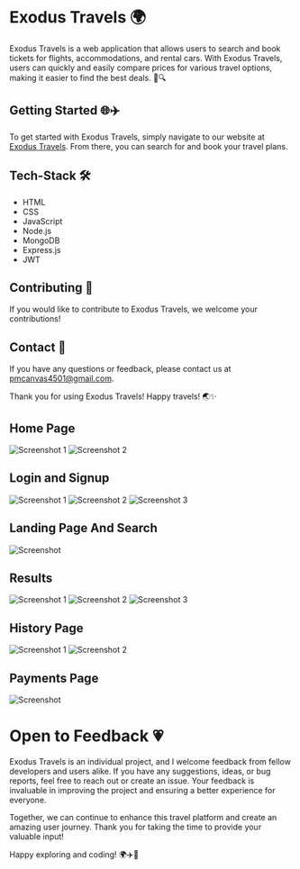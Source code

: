 # Exodus Travels 🌍

Exodus Travels is a web application that allows users to search and book tickets for flights, accommodations, and rental cars. With Exodus Travels, users can quickly and easily compare prices for various travel options, making it easier to find the best deals. 💼🔍

## Getting Started 🌐✈️

To get started with Exodus Travels, simply navigate to our website at [Exodus Travels](https://exodustravels.netlify.app/). From there, you can search for and book your travel plans.

## Tech-Stack 🛠️

- HTML
- CSS
- JavaScript
- Node.js
- MongoDB
- Express.js
- JWT

## Contributing 🤝

If you would like to contribute to Exodus Travels, we welcome your contributions!

## Contact 📧

If you have any questions or feedback, please contact us at pmcanvas4501@gmail.com.

Thank you for using Exodus Travels! Happy travels! 🌏✨

## Home Page
![Screenshot 1](https://github.com/THEPRANAYMISHRA/tranquil-engine-3054/assets/115460435/5a686f2d-2c16-481c-8305-efdd7607661a)
![Screenshot 2](https://github.com/THEPRANAYMISHRA/tranquil-engine-3054/assets/115460435/1ede8dd9-c090-4e42-ae1d-7a539c391c5d)

## Login and Signup
![Screenshot 1](https://github.com/THEPRANAYMISHRA/tranquil-engine-3054/assets/115460435/12c059b1-5d9c-4ae2-8d91-43d16cbd4787)
![Screenshot 2](https://github.com/THEPRANAYMISHRA/tranquil-engine-3054/assets/115460435/4da1eacf-eead-4224-9aee-fdb151c3e5d9)
![Screenshot 3](https://github.com/THEPRANAYMISHRA/tranquil-engine-3054/assets/115460435/11c23524-3a12-415b-bb3c-c687e5d87a18)

## Landing Page And Search
![Screenshot](https://github.com/THEPRANAYMISHRA/tranquil-engine-3054/assets/115460435/a8436e82-c450-4470-926e-d52b53e526b4)

## Results
![Screenshot 1](https://github.com/THEPRANAYMISHRA/tranquil-engine-3054/assets/115460435/12e346fc-11c3-4477-8a79-92319296fd81)
![Screenshot 2](https://github.com/THEPRANAYMISHRA/tranquil-engine-3054/assets/115460435/3f830648-f5df-4292-bf72-c2fff38063c5)
![Screenshot 3](https://github.com/THEPRANAYMISHRA/tranquil-engine-3054/assets/115460435/35aaf6fa-148c-4b21-b5cf-213deceb3051)

## History Page
![Screenshot 1](https://github.com/THEPRANAYMISHRA/tranquil-engine-3054/assets/115460435/5363acb1-7206-4f3f-9662-46aa7b0ebff2)
![Screenshot 2](https://github.com/THEPRANAYMISHRA/tranquil-engine-3054/assets/115460435/0867b6a5-a91b-490c-8454-8b52516b76c7)

## Payments Page
![Screenshot](https://github.com/THEPRANAYMISHRA/tranquil-engine-3054/assets/115460435/14e7e8e5-3430-40db-a3c3-fd3eff3b5ef1)

# Open to Feedback 💗

Exodus Travels is an individual project, and I welcome feedback from fellow developers and users alike. If you have any suggestions, ideas, or bug reports, feel free to reach out or create an issue. Your feedback is invaluable in improving the project and ensuring a better experience for everyone.

Together, we can continue to enhance this travel platform and create an amazing user journey. Thank you for taking the time to provide your valuable input!

Happy exploring and coding! 🌍✈️🚀
